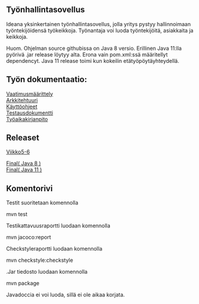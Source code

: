 ## Työnhallintasovellus

Ideana yksinkertainen työnhallintasovellus, jolla yritys pystyy hallinnoimaan työntekijöidensä työkeikkoja. Työnantaja voi luoda työntekijöitä, asiakkaita ja keikkoja.

Huom. Ohjelman source githubissa on Java 8 versio. Erillinen Java 11:lla pyörivä .jar release löytyy alta. Erona vain pom.xml:ssä määritellyt dependencyt. Java 11 release toimi kun kokeilin etätyöpöytäyhteydellä.

## Työn dokumentaatio:     
[Vaatimusmäärittely](https://github.com/RoniNiklas/ot-harjoitustyo/blob/master/dokumentaatio/vaatimusmaarittely.MD)    
[Arkkitehtuuri](https://github.com/RoniNiklas/ot-harjoitustyo/blob/master/dokumentaatio/arkkitehtuuri.md)   
[Käyttöohjeet](https://github.com/RoniNiklas/ot-harjoitustyo/blob/master/dokumentaatio/k%C3%A4ytt%C3%B6ohjeet.MD)  
[Testausdokumentti](https://github.com/RoniNiklas/ot-harjoitustyo/blob/master/dokumentaatio/Testausdokumentti.MD)  
[Työaikakirjanpito](https://github.com/RoniNiklas/ot-harjoitustyo/blob/master/dokumentaatio/tyoaikakirjanpito.MD)    

## Releaset
[Viikko5-6](https://github.com/RoniNiklas/ot-harjoitustyo/releases/tag/Viikko5)   

[Final( Java 8 )](https://github.com/RoniNiklas/ot-harjoitustyo/releases/tag/1.0.0)  
[Final( Java 11 )](https://github.com/RoniNiklas/ot-harjoitustyo/releases/tag/1.0.1)  

## Komentorivi

Testit suoritetaan komennolla

mvn test

Testikattavuusraportti luodaan komennolla

mvn jacoco:report

Checkstyleraportti luodaan komennolla

mvn checkstyle:checkstyle

.Jar tiedosto luodaan komennolla  

mvn package   

Javadoccia ei voi luoda, sillä ei ole aikaa korjata.
